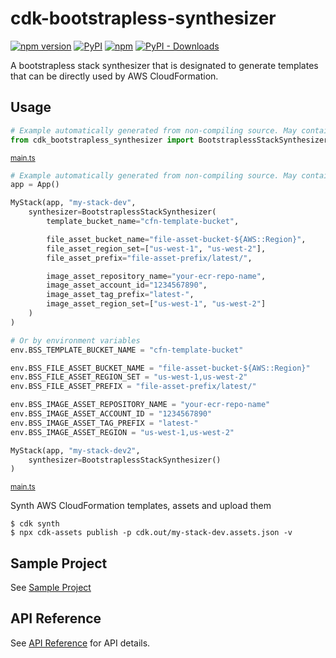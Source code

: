 # cdk-bootstrapless-synthesizer

[![npm version](https://img.shields.io/npm/v/cdk-bootstrapless-synthesizer)](https://www.npmjs.com/package/cdk-bootstrapless-synthesizer)
[![PyPI](https://img.shields.io/pypi/v/cdk-bootstrapless-synthesizer)](https://pypi.org/project/cdk-bootstrapless-synthesizer)
[![npm](https://img.shields.io/npm/dw/cdk-bootstrapless-synthesizer?label=npm%20downloads)](https://www.npmjs.com/package/cdk-bootstrapless-synthesizer)
[![PyPI - Downloads](https://img.shields.io/pypi/dw/cdk-bootstrapless-synthesizer?label=pypi%20downloads)](https://pypi.org/project/cdk-bootstrapless-synthesizer)

A bootstrapless stack synthesizer that is designated to generate templates that can be directly used by AWS CloudFormation.

## Usage

```python
# Example automatically generated from non-compiling source. May contain errors.
from cdk_bootstrapless_synthesizer import BootstraplessStackSynthesizer
```

<small>[main.ts](sample/src/main.ts)</small>

```python
# Example automatically generated from non-compiling source. May contain errors.
app = App()

MyStack(app, "my-stack-dev",
    synthesizer=BootstraplessStackSynthesizer(
        template_bucket_name="cfn-template-bucket",

        file_asset_bucket_name="file-asset-bucket-${AWS::Region}",
        file_asset_region_set=["us-west-1", "us-west-2"],
        file_asset_prefix="file-asset-prefix/latest/",

        image_asset_repository_name="your-ecr-repo-name",
        image_asset_account_id="1234567890",
        image_asset_tag_prefix="latest-",
        image_asset_region_set=["us-west-1", "us-west-2"]
    )
)

# Or by environment variables
env.BSS_TEMPLATE_BUCKET_NAME = "cfn-template-bucket"

env.BSS_FILE_ASSET_BUCKET_NAME = "file-asset-bucket-${AWS::Region}"
env.BSS_FILE_ASSET_REGION_SET = "us-west-1,us-west-2"
env.BSS_FILE_ASSET_PREFIX = "file-asset-prefix/latest/"

env.BSS_IMAGE_ASSET_REPOSITORY_NAME = "your-ecr-repo-name"
env.BSS_IMAGE_ASSET_ACCOUNT_ID = "1234567890"
env.BSS_IMAGE_ASSET_TAG_PREFIX = "latest-"
env.BSS_IMAGE_ASSET_REGION = "us-west-1,us-west-2"

MyStack(app, "my-stack-dev2",
    synthesizer=BootstraplessStackSynthesizer()
)
```

<small>[main.ts](sample/src/main.ts)</small>

Synth AWS CloudFormation templates, assets and upload them

```shell
$ cdk synth
$ npx cdk-assets publish -p cdk.out/my-stack-dev.assets.json -v
```

## Sample Project

See [Sample Project](./sample/README.md)

## API Reference

See [API Reference](./API.md) for API details.
